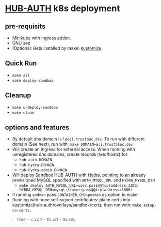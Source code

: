 # [HUB-AUTH](https://github.com/trustbloc/hub-auth) k8s deployment #


## pre-requisits
* [Minikube](https://minikube.sigs.k8s.io/docs/start/) with ingress addon.
* GNU sed
* (Optional: Gets installed by make) [kustomize](https://kubectl.docs.kubernetes.io/installation/kustomize/).

## Quick Run
* `make all`
* `make deploy-sandbox`

## Cleanup
* `make undeploy-sandbox`
* `make clean`

## options and features
* By default dns domain is `local.trustboc.dev`. To run with different domain (See next), run with: `make DOMAIN=ali.trustbloc.dev`
* Will create an Ingress for external access. When running with unregistered dns domains, create records (/etc/hosts) for:
	- `hub-auth.DOMAIN`
	- `hub-hydra.DOMAIN`
	- `hub-hydra-admin.DOMAIN`
* Will deploy Sandbox HUB-AUTH with [Hydra](https://github.com/ory/hydra), pointing to an already provisioned MySQL specified with `AUTH_MYSQL_URL` and `HYDRA_MYSQL_DSN`
	- `make deploy AUTH_MYSQL_URL=user:pass@@tcp(address:3306) HYDRA_MYSQL_DSN=mysql://user:pass@@tcp(address:3306)`
* if running `podman` pass `CONTAINER_CMD=podman` as option to make
* Running with none self-signed certificates: place certs into kustomize/hub-auth/overlays/sandbox/certs, then run with: `make setup-no-certs`.
>files:
	- ca.crt
	- tls.crt
	- tls.key
